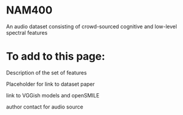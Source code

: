 # NAM400
An audio dataset consisting of crowd-sourced cognitive and low-level spectral features

# To add to this page:
Description of the set of features

Placeholder for link to dataset paper

link to VGGish models and openSMILE

author contact for audio source
